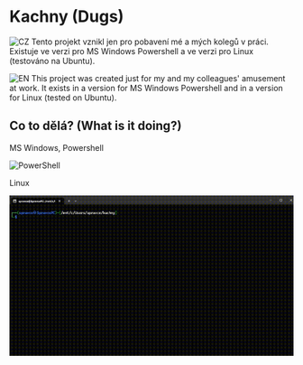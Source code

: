 # Kachny (Dugs)

![CZ](https://img.shields.io/badge/lang-cs-green.svg)
Tento projekt vznikl jen pro pobavení mé a mých kolegů v práci. Existuje ve verzi pro MS Windows Powershell a ve verzi pro Linux (testováno na Ubuntu).

![EN](https://img.shields.io/badge/lang-en-red.svg)
This project was created just for my and my colleagues' amusement at work. It exists in a version for MS Windows Powershell and in a version for Linux (tested on Ubuntu).

## Co to dělá? (What is it doing?)

MS Windows, Powershell

![PowerShell](https://github.com/vlapri/Kachny/blob/main/powershell_kachna_video.gif)


Linux

![PowerShell](https://github.com/vlapri/Kachny/blob/main/linux_kachna_video.gif)
